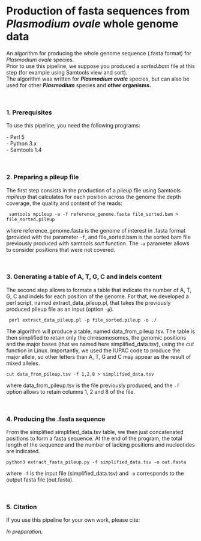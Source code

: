 # Production of fasta sequences from <i>Plasmodium ovale</i> whole genome data
<p>An algorithm for producing the whole genome sequence (.fasta format) for <i>Plasmodium ovale</i> species.<br>
 Prior to use this pipeline, we suppose you produced a <i>sorted.bam</i> file at this step (for example using Samtools view and sort).<br>
 The algorithm was written for <i><b>Plasmodium ovale</b></i> species, but can also be used for other <i><b>Plasmodium</b></i> species and <b>other organisms.</b></p> <br>
<h3>1. Prerequisites</h3>
 <p>To use this pipeline, you need the following programs:</p>
 <p>- Perl 5<br>
 - Python 3.x<br>
 - Samtools 1.4</p>
 <br>
 <h3>2. Preparing a pileup file</h3>
 <p> The first step consists in the production of a pileup file using Samtools <i>mpileup</i> that calculates for each position across the genome the depth coverage, the quality and content of the reads:</p>
 <p><code> samtools mpileup -a -f reference_genome.fasta file_sorted.bam > file_sorted.pileup</code></p>
 <p>where reference_genome.fasta is the genome of interest in .fasta format (provided with the parameter <code>-f</code>, and file_sorted.bam is the sorted bam file previously produced with samtools <i> sort</i> function. The <code>-a</code> parameter allows to consider positions that were not covered.</p>
 <br>
 <h3>3. Generating a table of A, T, G, C and indels content</h3>
 <p>The second step allows to formate a table that indicate the number of A, T, G, C and indels for each position of the genome. For that, we developed a perl script, named extract_data_pileup.pl, that takes the previously produced pileup file as an input (option <code>-p</code>).</p>
  <p><code> perl extract_data_pileup.pl -p file_sorted.pileup -o ./</code></p>
<p>The algorithm will produce a table, named data_from_pileup.tsv. The table is then simplified to retain only the chrosomosomes, the genomic positions and the major bases (that we named here simplified_data.tsv), using the <i>cut</i> function in Linux. Importantly, we used the IUPAC code to produce the major allele, so other letters than A, T, G and C may appear as the result of mixed alleles.</p>
 <p><code>cut data_from_pileup.tsv -f 1,2,8 > simplified_data.tsv</code></p>
 <p>where data_from_pileup.tsv is the file previously produced, and the <code>-f</code> option allows to retain columns 1, 2 and 8 of the file.</p>
 <br>
 <h3>4. Producing the .fasta sequence</h3>
 <p>From the simplified simplified_data.tsv table, we then just concatenated positions to form a fasta sequence. At the end of the program, the total length of the sequence and the number of lacking positions and nucleotides are indicated.</p>
  <p><code>python3 extract_fasta_pileup.py -f simplified_data.tsv -o out.fasta</code></p>
  <p>where <code>-f</code> is the input file (simplified_data.tsv) and <code>-o</code> corresponds to the output fasta file (out.fasta).</p>
  <br>
 <h3>5. Citation</h3>
 <p>If you use this pipeline for your own work, please cite:</p>
 <p><i>In preparation.</i></p>
